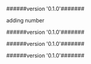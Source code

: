 
######version '0.1.0'#######

adding number



######version '0.1.0'#######





######version '0.1.0'#######





######version '0.1.0'#######





